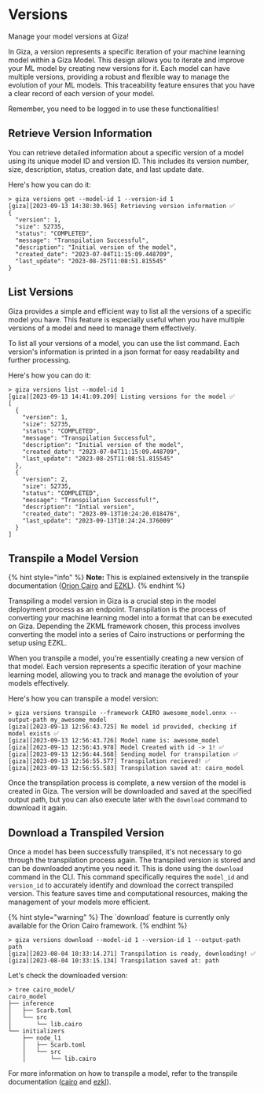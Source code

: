 # Versions

Manage your model versions at Giza!

In Giza, a version represents a specific iteration of your machine learning model within a Giza Model. This design allows you to iterate and improve your ML model by creating new versions for it. Each model can have multiple versions, providing a robust and flexible way to manage the evolution of your ML models. This traceability feature ensures that you have a clear record of each version of your model.

Remember, you need to be logged in to use these functionalities!

## Retrieve Version Information

You can retrieve detailed information about a specific version of a model using its unique model ID and version ID. This includes its version number, size, description, status, creation date, and last update date.

Here's how you can do it:

```console
> giza versions get --model-id 1 --version-id 1
[giza][2023-09-13 14:38:30.965] Retrieving version information ✅ 
{
  "version": 1,
  "size": 52735,
  "status": "COMPLETED",
  "message": "Transpilation Successful",
  "description": "Initial version of the model",
  "created_date": "2023-07-04T11:15:09.448709",
  "last_update": "2023-08-25T11:08:51.815545"
}
```

## List Versions

Giza provides a simple and efficient way to list all the versions of a specific model you have. This feature is especially useful when you have multiple versions of a model and need to manage them effectively.

To list all your versions of a model, you can use the list command. Each version's information is printed in a json format for easy readability and further processing.

Here's how you can do it:

```console
> giza versions list --model-id 1
[giza][2023-09-13 14:41:09.209] Listing versions for the model ✅ 
[
  {
    "version": 1,
    "size": 52735,
    "status": "COMPLETED",
    "message": "Transpilation Successful",
    "description": "Initial version of the model",
    "created_date": "2023-07-04T11:15:09.448709",
    "last_update": "2023-08-25T11:08:51.815545"
  },
  {
    "version": 2,
    "size": 52735,
    "status": "COMPLETED",
    "message": "Transpilation Successful!",
    "description": "Intial version",
    "created_date": "2023-09-13T10:24:20.018476",
    "last_update": "2023-09-13T10:24:24.376009"
  }
]
```

## Transpile a Model Version

{% hint style="info" %}
**Note:** This is explained extensively in the transpile documentation ([Orion Cairo](../frameworks/cairo/transpile.md) and [EZKL](../frameworks/ezkl/transpile.md)).
{% endhint %}

Transpiling a model version in Giza is a crucial step in the model deployment process as an endpoint. Transpilation is the process of converting your machine learning model into a format that can be executed on Giza. Depending the ZKML framework chosen, this process involves converting the model into a series of Cairo instructions or performing the setup using EZKL.

When you transpile a model, you're essentially creating a new version of that model. Each version represents a specific iteration of your machine learning model, allowing you to track and manage the evolution of your models effectively.

Here's how you can transpile a model version:

```console
> giza versions transpile --framework CAIRO awesome_model.onnx --output-path my_awesome_model
[giza][2023-09-13 12:56:43.725] No model id provided, checking if model exists ✅ 
[giza][2023-09-13 12:56:43.726] Model name is: awesome_model
[giza][2023-09-13 12:56:43.978] Model Created with id -> 1! ✅
[giza][2023-09-13 12:56:44.568] Sending model for transpilation ✅ 
[giza][2023-09-13 12:56:55.577] Transpilation recieved! ✅
[giza][2023-09-13 12:56:55.583] Transpilation saved at: cairo_model
```

Once the transpilation process is complete, a new version of the model is created in Giza. The version will be downloaded and saved at the specified output path, but you can also execute later with the `download` command to download it again.

## Download a Transpiled Version

Once a model has been successfully transpiled, it's not necessary to go through the transpilation process again. The transpiled version is stored and can be downloaded anytime you need it. This is done using the `download` command in the CLI. This command specifically requires the `model_id` and `version_id` to accurately identify and download the correct transpiled version. This feature saves time and computational resources, making the management of your models more efficient.

{% hint style="warning" %}
The \`download\` feature is currently only available for the Orion Cairo framework.
{% endhint %}

```console
> giza versions download --model-id 1 --version-id 1 --output-path path
[giza][2023-08-04 10:33:14.271] Transpilation is ready, downloading! ✅
[giza][2023-08-04 10:33:15.134] Transpilation saved at: path
```

Let's check the downloaded version:

```console
> tree cairo_model/
cairo_model
├── inference
│   ├── Scarb.toml
│   └── src
│       └── lib.cairo
└── initializers
    ├── node_l1
    │   ├── Scarb.toml
    │   └── src
    │       └── lib.cairo
```

For more information on how to transpile a model, refer to the transpile documentation ([cairo](../frameworks/cairo/transpile.md) and [ezkl](../frameworks/ezkl/transpile.md)).
